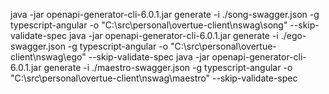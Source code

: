 
java -jar openapi-generator-cli-6.0.1.jar generate -i ./song-swagger.json -g typescript-angular -o "C:\src\personal\overtue-client\nswag\song" --skip-validate-spec
java -jar openapi-generator-cli-6.0.1.jar generate -i ./ego-swagger.json -g typescript-angular -o "C:\src\personal\overtue-client\nswag\ego" --skip-validate-spec
java -jar openapi-generator-cli-6.0.1.jar generate -i ./maestro-swagger.json -g typescript-angular -o "C:\src\personal\overtue-client\nswag\maestro" --skip-validate-spec

